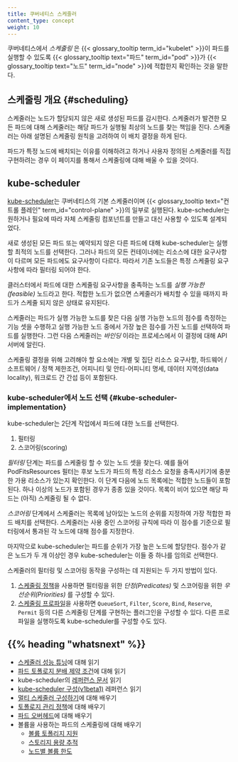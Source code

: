 ```yaml
---
title: 쿠버네티스 스케줄러
content_type: concept
weight: 10
---
```


<!-- overview -->

쿠버네티스에서 _스케줄링_ 은 {{< glossary_tooltip term_id="kubelet" >}}이
파드를 실행할 수 있도록 {{< glossary_tooltip text="파드" term_id="pod" >}}가
{{< glossary_tooltip text="노드" term_id="node" >}}에 적합한지 확인하는 것을 말한다.

<!-- body -->

## 스케줄링 개요 {#scheduling}

스케줄러는 노드가 할당되지 않은 새로 생성된 파드를 감시한다.
스케줄러가 발견한 모든 파드에 대해 스케줄러는 해당 파드가 실행될
최상의 노드를 찾는 책임을 진다. 스케줄러는
아래 설명된 스케줄링 원칙을 고려하여 이 배치 결정을
하게 된다.

파드가 특정 노드에 배치되는 이유를 이해하려고 하거나
사용자 정의된 스케줄러를 직접 구현하려는 경우 이
페이지를 통해서 스케줄링에 대해 배울 수 있을 것이다.

## kube-scheduler

[kube-scheduler](/docs/reference/command-line-tools-reference/kube-scheduler/)는
쿠버네티스의 기본 스케줄러이며 {{< glossary_tooltip text="컨트롤 플레인" term_id="control-plane" >}}의
일부로 실행된다.
kube-scheduler는 원하거나 필요에 따라 자체 스케줄링 컴포넌트를
만들고 대신 사용할 수 있도록 설계되었다.

새로 생성된 모든 파드 또는 예약되지 않은 다른 파드에 대해 kube-scheduler는
실행할 최적의 노드를 선택한다. 그러나 파드의 모든 컨테이너에는
리소스에 대한 요구사항이 다르며 모든 파드에도
요구사항이 다르다. 따라서 기존 노드들은
특정 스케줄링 요구사항에 따라 필터링 되어야 한다.

클러스터에서 파드에 대한 스케줄링 요구사항을 충족하는 노드를
_실행 가능한(feasible)_ 노드라고 한다. 적합한 노드가 없으면 스케줄러가
배치할 수 있을 때까지 파드가 스케줄 되지 않은 상태로 유지된다.

스케줄러는 파드가 실행 가능한 노드를 찾은 다음 실행 가능한 노드의
점수를 측정하는 기능 셋을 수행하고 실행 가능한 노드 중에서 가장 높은 점수를
가진 노드를 선택하여 파드를 실행한다. 그런 다음 스케줄러는
_바인딩_ 이라는 프로세스에서 이 결정에 대해 API 서버에 알린다.

스케줄링 결정을 위해 고려해야 할 요소에는
개별 및 집단 리소스 요구사항, 하드웨어 / 소프트웨어 /
정책 제한조건, 어피니티 및 안티-어피니티 명세, 데이터
지역성(data locality), 워크로드 간 간섭 등이 포함된다.

### kube-scheduler에서 노드 선택 {#kube-scheduler-implementation}

kube-scheduler는 2단계 작업에서 파드에 대한 노드를 선택한다.

1. 필터링
1. 스코어링(scoring)

_필터링_ 단계는 파드를 스케줄링 할 수 있는 노드 셋을
찾는다. 예를 들어 PodFitsResources 필터는
후보 노드가 파드의 특정 리소스 요청을 충족시키기에 충분한 가용 리소스가
있는지 확인한다. 이 단계 다음에 노드 목록에는 적합한 노드들이
포함된다. 하나 이상의 노드가 포함된 경우가 종종 있을 것이다. 목록이 비어 있으면
해당 파드는 (아직) 스케줄링 될 수 없다.

_스코어링_ 단계에서 스케줄러는 목록에 남아있는 노드의 순위를 지정하여
가장 적합한 파드 배치를 선택한다. 스케줄러는 사용 중인 스코어링 규칙에 따라
이 점수를 기준으로 필터링에서 통과된 각 노드에 대해 점수를 지정한다.

마지막으로 kube-scheduler는 파드를 순위가 가장 높은 노드에 할당한다.
점수가 같은 노드가 두 개 이상인 경우 kube-scheduler는
이들 중 하나를 임의로 선택한다.

스케줄러의 필터링 및 스코어링 동작을 구성하는 데 지원되는 두 가지
방법이 있다.

1. [스케줄링 정책](/ko/docs/reference/scheduling/config/#프로파일)을 사용하면 필터링을 위한 _단정(Predicates)_ 및 스코어링을 위한 _우선순위(Priorities)_ 를 구성할 수 있다.
1. [스케줄링 프로파일](/ko/docs/reference/scheduling/config/#프로파일)을 사용하면 `QueueSort`, `Filter`, `Score`, `Bind`, `Reserve`, `Permit` 등의 다른 스케줄링 단계를 구현하는 플러그인을 구성할 수 있다. 다른 프로파일을 실행하도록 kube-scheduler를 구성할 수도 있다.


## {{% heading "whatsnext" %}}

* [스케줄러 성능 튜닝](/ko/docs/concepts/scheduling-eviction/scheduler-perf-tuning/)에 대해 읽기
* [파드 토폴로지 분배 제약 조건](/ko/docs/concepts/workloads/pods/pod-topology-spread-constraints/)에 대해 읽기
* kube-scheduler의 [레퍼런스 문서](/docs/reference/command-line-tools-reference/kube-scheduler/) 읽기
* [kube-scheduler 구성(v1beta1)](/docs/reference/config-api/kube-scheduler-config.v1beta1/) 레퍼런스 읽기
* [멀티 스케줄러 구성하기](/docs/tasks/extend-kubernetes/configure-multiple-schedulers/)에 대해 배우기
* [토폴로지 관리 정책](/docs/tasks/administer-cluster/topology-manager/)에 대해 배우기
* [파드 오버헤드](/ko/docs/concepts/scheduling-eviction/pod-overhead/)에 대해 배우기
* 볼륨을 사용하는 파드의 스케줄링에 대해 배우기
  * [볼륨 토폴리지 지원](/ko/docs/concepts/storage/storage-classes/#볼륨-바인딩-모드)
  * [스토리지 용량 추적](/docs/concepts/storage/storage-capacity/)
  * [노드별 볼륨 한도](/ko/docs/concepts/storage/storage-limits/)
